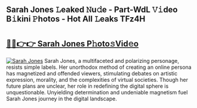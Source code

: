 ## Sarah Jones 𝙻eaked 𝙽u𝚍e - Part-WdL 𝚅𝚒deo B𝚒kini 𝙿hotos - Hot All 𝙻eaks TFz4H

# <h2><a href="http://ld53j5.urlbe.top/?page=Sarah+Jones">🔗🔗👉👉 Sarah Jones P𝚑oto𝚜Vid𝚎o</a></h2>

[![Sarah Jones](https://i.imgur.com/eBuTRDB.gif)](http://ld53j5.urlbe.top/?page=Sarah+Jones)
Sarah Jones, a multifaceted and polarizing personage, resists simple labels. Her unorthodox method of creating an online persona has magnetized and offended viewers, stimulating debates on artistic expression, morality, and the complexities of virtual societies. Though her future plans are unclear, her role in redefining the digital sphere is unquestionable. Unyielding determination and undeniable magnetism fuel Sarah Jones journey in the digital landscape.

